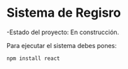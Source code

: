 <h1>Sistema de Regisro</h1>

-Estado del proyecto: En construcción.

Para ejecutar el sistema debes pones:

```npm install react```
